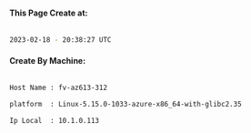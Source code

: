
   
#### This Page Create at:

```bash

2023-02-18 - 20:38:27 UTC

```

#### Create By Machine:

```bash

Host Name : fv-az613-312

platform  : Linux-5.15.0-1033-azure-x86_64-with-glibc2.35

Ip Local  : 10.1.0.113

```

